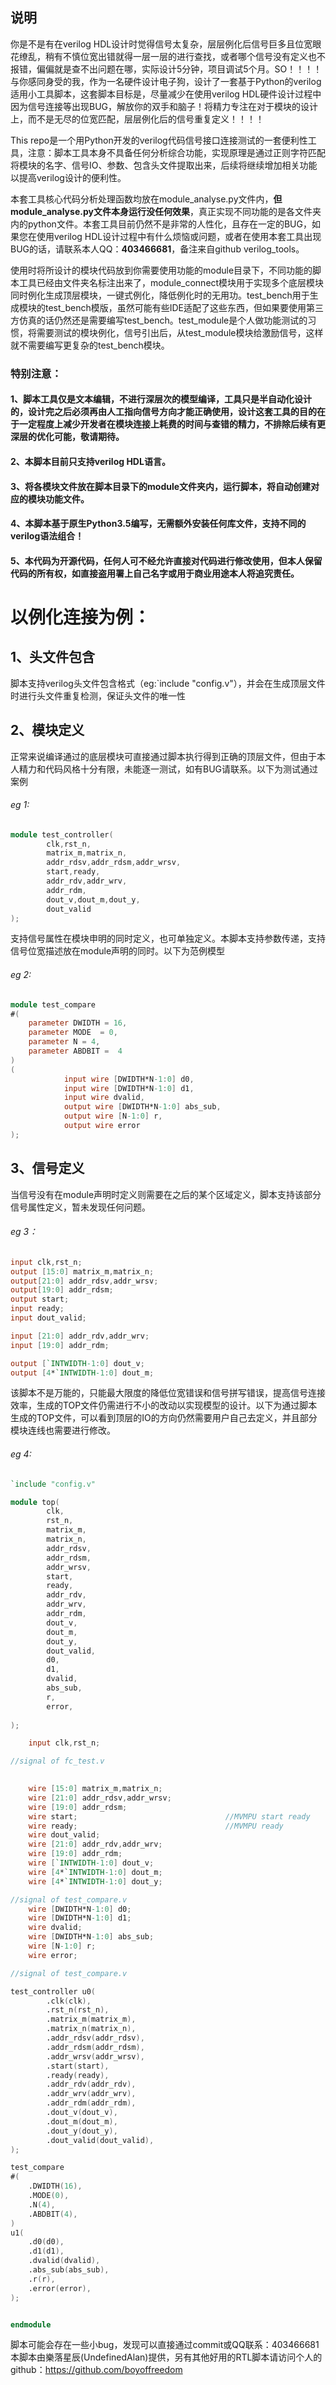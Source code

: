 ## 说明 

你是不是有在verilog HDL设计时觉得信号太复杂，层层例化后信号巨多且位宽眼花缭乱，稍有不慎位宽出错就得一层一层的进行查找，或者哪个信号没有定义也不报错，偏偏就是查不出问题在哪，实际设计5分钟，项目调试5个月。SO！！！！与你感同身受的我，作为一名硬件设计电子狗，设计了一套基于Python的verilog适用小工具脚本，这套脚本目标是，尽量减少在使用verilog HDL硬件设计过程中因为信号连接等出现BUG，解放你的双手和脑子！将精力专注在对于模块的设计上，而不是无尽的位宽匹配，层层例化后的信号重复定义！！！！

This repo是一个用Python开发的verilog代码信号接口连接测试的一套便利性工具，注意：脚本工具本身不具备任何分析综合功能，实现原理是通过正则字符匹配将模块的名字、信号IO、参数、包含头文件提取出来，后续将继续增加相关功能以提高verilog设计的便利性。

本套工具核心代码分析处理函数均放在module_analyse.py文件内，**但module_analyse.py文件本身运行没任何效果**，真正实现不同功能的是各文件夹内的python文件。本套工具目前仍然不是非常的人性化，且存在一定的BUG，如果您在使用verilog HDL设计过程中有什么烦恼或问题，或者在使用本套工具出现BUG的话，请联系本人QQ：**403466681**，备注来自github verilog_tools。

使用时将所设计的模块代码放到你需要使用功能的module目录下，不同功能的脚本工具已经由文件夹名标注出来了，module_connect模块用于实现多个底层模块同时例化生成顶层模块，一键式例化，降低例化时的无用功。test_bench用于生成模块的test_bench模版，虽然可能有些IDE适配了这些东西，但如果要使用第三方仿真的话仍然还是需要编写test_bench。test_module是个人做功能测试的习惯，将需要测试的模块例化，信号引出后，从test_module模块给激励信号，这样就不需要编写更复杂的test_bench模块。

### 特别注意：

#### 1、脚本工具仅是文本编辑，不进行深层次的模型编译，工具只是半自动化设计的，设计完之后必须再由人工指向信号方向才能正确使用，设计这套工具的目的在于一定程度上减少开发者在模块连接上耗费的时间与查错的精力，不排除后续有更深层的优化可能，敬请期待。

#### 2、本脚本目前只支持verilog HDL语言。
#### 3、将各模块文件放在脚本目录下的module文件夹内，运行脚本，将自动创建对应的模块功能文件。

#### 4、本脚本基于原生Python3.5编写，无需额外安装任何库文件，支持不同的verilog语法组合！

#### 5、本代码为开源代码，任何人可不经允许直接对代码进行修改使用，但本人保留代码的所有权，如直接盗用署上自己名字或用于商业用途本人将追究责任。

#### 

# 以例化连接为例：

##  1、头文件包含
脚本支持verilog头文件包含格式（eg:`include "config.v"），并会在生成顶层文件时进行头文件重复检测，保证头文件的唯一性
## 2、模块定义
正常来说编译通过的底层模块可直接通过脚本执行得到正确的顶层文件，但由于本人精力和代码风格十分有限，未能逐一测试，如有BUG请联系。以下为测试通过案例

###### eg 1:

```verilog
module test_controller(
		clk,rst_n,
		matrix_m,matrix_n,
		addr_rdsv,addr_rdsm,addr_wrsv,
		start,ready,
		addr_rdv,addr_wrv,
		addr_rdm,
		dout_v,dout_m,dout_y,
		dout_valid
);
```

支持信号属性在模块申明的同时定义，也可单独定义。本脚本支持参数传递，支持信号位宽描述放在module声明的同时。以下为范例模型

###### eg 2:

```verilog
module test_compare
#(
    parameter DWIDTH = 16,
    parameter MODE  = 0,						
    parameter N = 4,
    parameter ABDBIT =  4
)
(
			input wire [DWIDTH*N-1:0] d0,	
			input wire [DWIDTH*N-1:0] d1,
			input wire dvalid,
			output wire [DWIDTH*N-1:0] abs_sub,
			output wire [N-1:0] r,
			output wire error
);
```

## 3、信号定义

当信号没有在module声明时定义则需要在之后的某个区域定义，脚本支持该部分信号属性定义，暂未发现任何问题。

###### eg 3： 
```verilog
input clk,rst_n;
output [15:0] matrix_m,matrix_n;
output[21:0] addr_rdsv,addr_wrsv;
output[19:0] addr_rdsm;
output start;
input ready;
input dout_valid;

input [21:0] addr_rdv,addr_wrv;
input [19:0] addr_rdm;

output [`INTWIDTH-1:0] dout_v;
output [4*`INTWIDTH-1:0] dout_m;
```

该脚本不是万能的，只能最大限度的降低位宽错误和信号拼写错误，提高信号连接效率，生成的TOP文件仍需进行不小的改动以实现模型的设计。以下为通过脚本生成的TOP文件，可以看到顶层的IO的方向仍然需要用户自己去定义，并且部分模块连线也需要进行修改。

###### eg 4:  

```verilog
`include "config.v"

module top(
		clk,
		rst_n,
		matrix_m,
		matrix_n,
		addr_rdsv,
		addr_rdsm,
		addr_wrsv,
		start,
		ready,
		addr_rdv,
		addr_wrv,
		addr_rdm,
		dout_v,
		dout_m,
		dout_y,
		dout_valid,
		d0,
		d1,
		dvalid,
		abs_sub,
		r,
		error,
		
);

	input clk,rst_n;

//signal of fc_test.v
	

	wire [15:0] matrix_m,matrix_n;
	wire [21:0] addr_rdsv,addr_wrsv;
	wire [19:0] addr_rdsm;
	wire start;									//MVMPU start ready
	wire ready;									//MVMPU ready
	wire dout_valid;
	wire [21:0] addr_rdv,addr_wrv;
	wire [19:0] addr_rdm;
	wire [`INTWIDTH-1:0] dout_v;
	wire [4*`INTWIDTH-1:0] dout_m;
	wire [4*`INTWIDTH-1:0] dout_y;

//signal of test_compare.v
	wire [DWIDTH*N-1:0] d0;
	wire [DWIDTH*N-1:0] d1;
	wire dvalid;
	wire [DWIDTH*N-1:0] abs_sub;
	wire [N-1:0] r;
	wire error;

//signal of test_compare.v

test_controller u0(
		.clk(clk),
		.rst_n(rst_n),
		.matrix_m(matrix_m),
		.matrix_n(matrix_n),
		.addr_rdsv(addr_rdsv),
		.addr_rdsm(addr_rdsm),
		.addr_wrsv(addr_wrsv),
		.start(start),
		.ready(ready),
		.addr_rdv(addr_rdv),
		.addr_wrv(addr_wrv),
		.addr_rdm(addr_rdm),
		.dout_v(dout_v),
		.dout_m(dout_m),
		.dout_y(dout_y),
		.dout_valid(dout_valid),
);

test_compare
#(
	.DWIDTH(16),
	.MODE(0),
	.N(4),
	.ABDBIT(4),
)
u1(
	.d0(d0),
	.d1(d1),
	.dvalid(dvalid),
	.abs_sub(abs_sub),
	.r(r),
	.error(error),
);


endmodule
```

脚本可能会存在一些小bug，发现可以直接通过commit或QQ联系：403466681
本脚本由樂落星辰(UndefinedAlan)提供，另有其他好用的RTL脚本请访问个人的github：https://github.com/boyoffreedom
